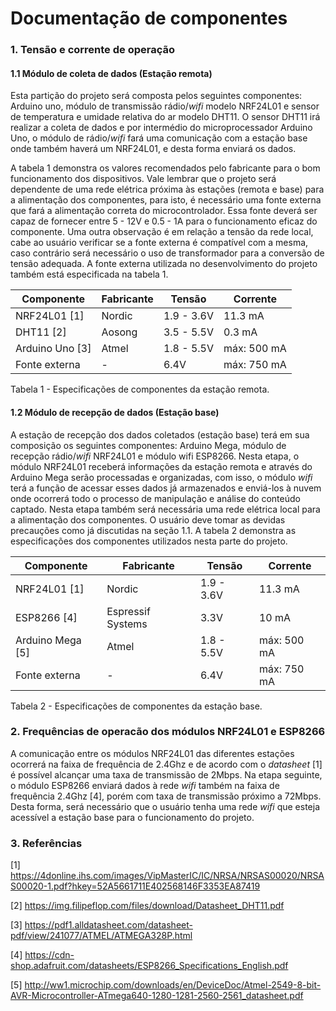 # Documentação de componentes

### 1. Tensão e corrente de operação

#### 1.1 Módulo de coleta de dados (Estação remota)
    
Esta partição do projeto será composta pelos seguintes componentes: Arduino uno, módulo de transmissão rádio/*wifi* modelo NRF24L01 e sensor de temperatura e umidade relativa do ar modelo DHT11. O sensor DHT11 irá realizar a coleta de dados e por intermédio do microprocessador Arduino Uno, o módulo de rádio/*wifi* fará uma comunicação com a estação base onde também haverá um NRF24L01, e desta forma enviará os dados.

A tabela 1 demonstra os valores recomendados pelo fabricante para o bom funcionamento dos dispositivos. Vale lembrar que o projeto será dependente de uma rede elétrica próxima às estações (remota e base) para a alimentação dos componentes, para isto, é necessário uma fonte externa que fará a alimentação correta do microcontrolador. Essa fonte deverá ser capaz de fornecer entre 5 - 12V e 0.5 - 1A para o funcionamento eficaz do componente. Uma outra observação é em relação a tensão da rede local, cabe ao usuário verificar se a fonte externa é compatível com a mesma, caso contrário será necessário o uso de transformador para a conversão de tensão adequada. A fonte externa utilizada no desenvolvimento do projeto também está especificada na tabela 1.

| Componente | Fabricante | Tensão | Corrente |
| ------ | ------ | ----- | ----- |
| NRF24L01 [1] | Nordic | 1.9 - 3.6V | 11.3 mA | 
| DHT11 [2] | Aosong | 3.5 - 5.5V| 0.3 mA |
| Arduino Uno [3] | Atmel | 1.8 - 5.5V| máx: 500 mA|
| Fonte externa | - | 6.4V | máx: 750 mA |

Tabela 1 - Especificações de componentes da estação remota.


#### 1.2 Módulo de recepção de dados (Estação base) 

A estação de recepção dos dados coletados (estação base) terá em sua composição os seguintes componentes: Arduino Mega, módulo de recepção rádio/*wifi* NRF24L01 e módulo wifi ESP8266. Nesta etapa, o módulo NRF24L01 receberá informações da estação remota e através do Arduino Mega serão processadas e organizadas, com isso, o módulo *wifi* terá a função de acessar esses dados já armazenados e enviá-los à nuvem onde ocorrerá todo o processo de manipulação e análise do conteúdo captado. Nesta etapa também será necessária uma rede elétrica local para a alimentação dos componentes. O usuário deve tomar as devidas precauções como já discutidas na seção 1.1. A tabela 2 demonstra as especificações dos componentes utilizados nesta parte do projeto.

| Componente | Fabricante | Tensão | Corrente |
| ------ | ------ | ----- | ----- |
| NRF24L01 [1] | Nordic | 1.9 - 3.6V | 11.3 mA | 
| ESP8266 [4] | Espressif Systems | 3.3V | 10 mA |
| Arduino Mega [5] | Atmel | 1.8 - 5.5V| máx: 500 mA|
| Fonte externa | - | 6.4V | máx: 750 mA |

Tabela 2 - Especificações de componentes da estação base.

### 2. Frequências de operacão dos módulos NRF24L01 e ESP8266

A comunicação entre os módulos NRF24L01 das diferentes estações ocorrerá na faixa de frequência de 2.4Ghz e de acordo com o *datasheet* [1] é possível alcançar uma taxa de transmissão de 2Mbps. Na etapa seguinte, o módulo ESP8266 enviará dados à rede *wifi* também na faixa de frequência 2.4Ghz [4], porém com taxa de transmissão próximo a 72Mbps. Desta forma, será necessário que o usuário tenha uma rede *wifi* que esteja acessível a estação base para o funcionamento do projeto.


### 3. Referências
[1] https://4donline.ihs.com/images/VipMasterIC/IC/NRSA/NRSAS00020/NRSAS00020-1.pdf?hkey=52A5661711E402568146F3353EA87419

[2] https://img.filipeflop.com/files/download/Datasheet_DHT11.pdf

[3] https://pdf1.alldatasheet.com/datasheet-pdf/view/241077/ATMEL/ATMEGA328P.html

[4] https://cdn-shop.adafruit.com/datasheets/ESP8266_Specifications_English.pdf

[5] http://ww1.microchip.com/downloads/en/DeviceDoc/Atmel-2549-8-bit-AVR-Microcontroller-ATmega640-1280-1281-2560-2561_datasheet.pdf
		
